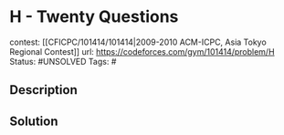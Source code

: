 # H - Twenty Questions

contest: [[CFICPC/101414/101414|2009-2010 ACM-ICPC, Asia Tokyo Regional Contest]]
url: https://codeforces.com/gym/101414/problem/H
Status: #UNSOLVED
Tags: #

## Description

## Solution

